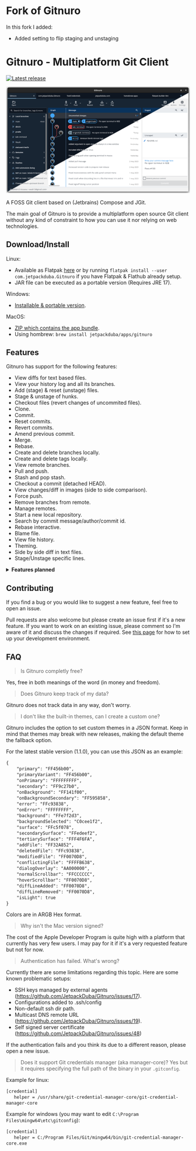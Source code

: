 # Fork of Gitnuro
In this fork I added:
* Added setting to flip staging and unstaging

# Gitnuro - Multiplatform Git Client
[![Latest release](https://img.shields.io/github/v/release/JetpackDuba/Gitnuro?color=blue&label=latest%20release)](https://github.com/JetpackDuba/Gitnuro/releases/latest)

![Icon](res/img/cover.png)

A FOSS Git client based on (Jetbrains) Compose and JGit.

The main goal of Gitnuro is to provide a multiplatform open source Git client without any kind of constraint to how you can use it nor relying on web technologies.

## Download/Install

Linux:
- Available as Flatpak [here](https://beta.flathub.org/apps/details/com.jetpackduba.Gitnuro) or by running `flatpak install --user com.jetpackduba.Gitnuro` if you have Flatpak & Flathub already setup.
- JAR file can be executed as a portable version (Requires JRE 17).

Windows:
- [Installable & portable version](https://github.com/JetpackDuba/Gitnuro/releases/latest).

MacOS:
- [ZIP which contains the app bundle](https://github.com/JetpackDuba/Gitnuro/releases/latest).
- Using hombrew: `brew install jetpackduba/apps/gitnuro`


## Features

Gitnuro has support for the following features:

- View diffs for text based files.
- View your history log and all its branches.
- Add (stage) & reset (unstage) files.
- Stage & unstage of hunks.
- Checkout files (revert changes of uncommited files).
- Clone.
- Commit.
- Reset commits.
- Revert commits.
- Amend previous commit.
- Merge.
- Rebase.
- Create and delete branches locally.
- Create and delete tags locally.
- View remote branches.
- Pull and push.
- Stash and pop stash.
- Checkout a commit (detached HEAD).
- View changes/diff in images (side to side comparison).
- Force push.
- Remove branches from remote.
- Manage remotes.
- Start a new local repository.
- Search by commit message/author/commit id.
- Rebase interactive.
- Blame file.
- View file history.
- Theming.
- Side by side diff in text files.
- Stage/Unstage specific lines.



<details>
  <summary><b>Features planned</b></summary>
 
- Create/Apply patches
- Remove tags from remote.
- View stashes in the log tree.
- Submodules support (planned for 1.2.0).
- Change the tracking of a specific branch.
- Syntax highlighting for diff.
- Various log options like showing the author, filtering by current branch o hide remote branches.
- Customizations settings.
</details>

## Contributing

If you find a bug or you would like to suggest a new feature, feel free to open an issue.

Pull requests are also welcome but please create an issue first if it's a new feature. If you want to work on an existing issue, please comment so I'm aware of it and discuss the changes if required.
See [this page](DEVELOPMENT.md) for how to set up your development environment.

## FAQ

> Is Gitnuro completly free?

Yes, free in both meanings of the word (in money and freedom).

> Does Gitnuro keep track of my data?

Gitnuro does not track data in any way, don't worry.

> I don't like the built-in themes, can I create a custom one?

Gitnuro includes the option to set custom themes in a JSON format. Keep in mind that themes may break with new releases, making the default theme the fallback option.

For the latest stable version (1.1.0), you can use this JSON as an example:

```
{
    "primary": "FF456b00",
    "primaryVariant": "FF456b00",
    "onPrimary": "FFFFFFFFF",
    "secondary": "FF9c27b0",
    "onBackground": "FF141f00",
    "onBackgroundSecondary": "FF595858",
    "error": "FFc93838",
    "onError": "FFFFFFFF",
    "background": "FFe7f2d3",
    "backgroundSelected": "C0cee1f2",
    "surface": "FFc5f078",
    "secondarySurface": "FFedeef2",
    "tertiarySurface": "FFF4F6FA",
    "addFile": "FF32A852",
    "deletedFile": "FFc93838",
    "modifiedFile": "FF0070D8",
    "conflictingFile": "FFFFB638",
    "dialogOverlay": "AA000000",
    "normalScrollbar": "FFCCCCCC",
    "hoverScrollbar": "FF0070D8",
    "diffLineAdded": "FF0070D8",
    "diffLineRemoved": "FF0070D8",
    "isLight": true
}
```

Colors are in ARGB Hex format.

> Why isn't the Mac version signed? 

The cost of the Apple Developer Program is quite high with a platform that currently has very few users. I may pay for it if it's a very requested feature but not for now.

> Authentication has failed. What's wrong?

Currently there are some limitations regarding this topic. Here are some known problematic setups:
- SSH keys managed by external agents (https://github.com/JetpackDuba/Gitnuro/issues/17).
- Configurations added to .ssh/config
- Non-default ssh dir path.
- Multicast DNS remote URL (https://github.com/JetpackDuba/Gitnuro/issues/19).
- Self signed server certificate (https://github.com/JetpackDuba/Gitnuro/issues/48)

If the authentication fails and you think its due to a different reason, please open a new issue.


> Does it support Git credentials manager (aka manager-core)?
Yes but it requires specifying the full path of the binary in your `.gitconfig`.

Example for linux: 
```
[credential]
   helper = /usr/share/git-credential-manager-core/git-credential-manager-core
```

Example for windows (you may want to edit `C:\Program Files\mingw64\etc\gitconfig`): 
```
[credential]
   helper = C:/Program Files/Git/mingw64/bin/git-credential-manager-core.exe
```
